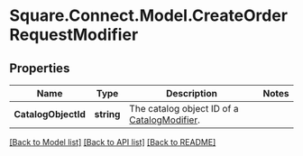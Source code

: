 # Square.Connect.Model.CreateOrderRequestModifier
## Properties

Name | Type | Description | Notes
------------ | ------------- | ------------- | -------------
**CatalogObjectId** | **string** | The catalog object ID of a [CatalogModifier](#type-catalogmodifier). | 



[[Back to Model list]](../README.md#documentation-for-models) [[Back to API list]](../README.md#documentation-for-api-endpoints) [[Back to README]](../README.md)

